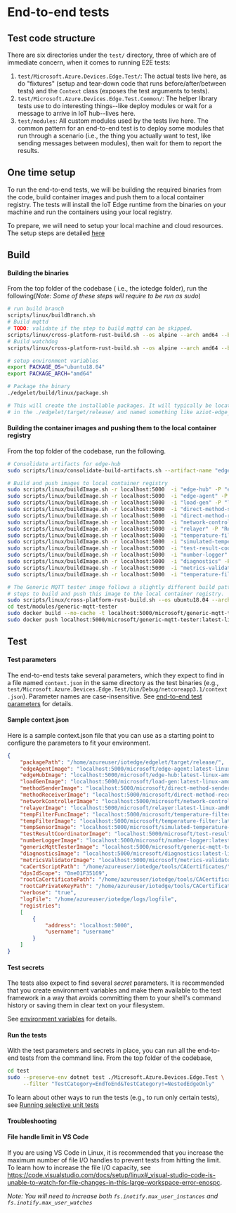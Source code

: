 # End-to-end tests

## Test code structure

There are six directories under the `test/` directory, three of which are of immediate concern, when it comes to running E2E tests:

1. `test/Microsoft.Azure.Devices.Edge.Test/`: The actual tests live here, as do "fixtures" (setup and tear-down code that runs before/after/between tests) and the `Context` class (exposes the test arguments to tests).
2. `test/Microsoft.Azure.Devices.Edge.Test.Common/`: The helper library tests use to do interesting things--like deploy modules or wait for a message to arrive in IoT hub--lives here.
3. `test/modules`: All custom modules used by the tests live here. The common pattern for an end-to-end test is to deploy some modules that run through a scenario (i.e., the thing you actually want to test, like sending messages between modules), then wait for them to report the results.

## One time setup
To run the end-to-end tests, we will be building the required binaries from the code, build container images and push them to a local container registry. The tests will install the IoT Edge runtime from the binaries on your machine and run the containers using your local registry. 

To prepare, we will need to setup your local machine and cloud resources. The setup steps are detailed [here](./doc/one-time-setup.md)

## Build
#### Building the binaries
From the top folder of the codebase ( i.e., the iotedge folder), run the following(*Note: Some of these steps will require to be run as sudo*)
~~~ sh
# run build branch
scripts/linux/buildBranch.sh
# Build mqttd
# TODO: validate if the step to build mqttd can be skipped.
scripts/linux/cross-platform-rust-build.sh --os alpine --arch amd64 --build-path mqtt/mqttd
# Build watchdog
scripts/linux/cross-platform-rust-build.sh --os alpine --arch amd64 --build-path edge-hub/watchdog

# setup environment variables
export PACKAGE_OS="ubuntu18.04"
export PACKAGE_ARCH="amd64"

# Package the binary
./edgelet/build/linux/package.sh

# This will create the installable packages. It will typically be located
# in the ./edgelet/target/release/ and named something like aziot-edge_1.2.3-1_amd64.deb
~~~

#### Building the container images and pushing them to the local container registry
From the top folder of the codebase, run the following. 
~~~ sh
# Consolidate artifacts for edge-hub
sudo scripts/linux/consolidate-build-artifacts.sh --artifact-name "edge-hub"

# Build and push images to local container registry
sudo scripts/linux/buildImage.sh -r localhost:5000  -i "edge-hub" -P "edge-hub"  -v "latest" --bin-dir target
sudo scripts/linux/buildImage.sh -r localhost:5000  -i "edge-agent" -P "Microsoft.Azure.Devices.Edge.Agent.Service"  -v "latest" --bin-dir target
sudo scripts/linux/buildImage.sh -r localhost:5000  -i "load-gen" -P "load-gen"  -v "latest" --bin-dir target
sudo scripts/linux/buildImage.sh -r localhost:5000  -i "direct-method-sender" -P "DirectMethodSender"  -v "latest" --bin-dir target
sudo scripts/linux/buildImage.sh -r localhost:5000  -i "direct-method-receiver" -P "DirectMethodReceiver"  -v "latest" --bin-dir target
sudo scripts/linux/buildImage.sh -r localhost:5000  -i "network-controller" -P "NetworkController"  -v "latest" --bin-dir target
sudo scripts/linux/buildImage.sh -r localhost:5000  -i "relayer" -P "Relayer"  -v "latest" --bin-dir target
sudo scripts/linux/buildImage.sh -r localhost:5000  -i "temperature-filter" -P "TemperatureFilter"  -v "latest" --bin-dir target
sudo scripts/linux/buildImage.sh -r localhost:5000  -i "simulated-temperature-sensor" -P "SimulatedTemperatureSensor"  -v "latest" --bin-dir target
sudo scripts/linux/buildImage.sh -r localhost:5000  -i "test-result-coordinator" -P "TestResultCoordinator"  -v "latest" --bin-dir target
sudo scripts/linux/buildImage.sh -r localhost:5000  -i "number-logger" -P "NumberLogger"  -v "latest" --bin-dir target
sudo scripts/linux/buildImage.sh -r localhost:5000  -i "diagnostics" -P "IotedgeDiagnosticsDotnet"  -v "latest" --bin-dir target
sudo scripts/linux/buildImage.sh -r localhost:5000  -i "metrics-validator" -P "MetricsValidator"  -v "latest" --bin-dir target
sudo scripts/linux/buildImage.sh -r localhost:5000  -i "temperature-filter-function" -P "EdgeHubTriggerCSharp"  -v "latest" --bin-dir target

# The Generic MQTT tester image follows a slightly different build pattern. Use the following
# steps to build and push this image to the local container registry.
sudo scripts/linux/cross-platform-rust-build.sh --os ubuntu18.04 --arch amd64 --build-path test/modules/generic-mqtt-tester/
cd test/modules/generic-mqtt-tester
sudo docker build --no-cache -t localhost:5000/microsoft/generic-mqtt-tester:latest-linux-amd64 --file docker/linux/amd64/Dockerfile --build-arg EXE_DIR=. target
sudo docker push localhost:5000/microsoft/generic-mqtt-tester:latest-linux-amd64
~~~

## Test

#### Test parameters

The end-to-end tests take several parameters, which they expect to find in a file named `context.json` in the same directory as the test binaries (e.g., `test/Microsoft.Azure.Devices.Edge.Test/bin/Debug/netcoreapp3.1/context.json`). Parameter names are case-insensitive. See [end-to-end test parameters](./doc/end-to-end-test-config.md) for details. 

#### Sample context.json
Here is a sample context.json file that you can use as a starting point to configure the parameters to fit your environment.
~~~ json
{
    "packagePath": "/home/azureuser/iotedge/edgelet/target/release/",
    "edgeAgentImage": "localhost:5000/microsoft/edge-agent:latest-linux-amd64",
    "edgeHubImage": "localhost:5000/microsoft/edge-hub:latest-linux-amd64",
    "loadGenImage": "localhost:5000/microsoft/load-gen:latest-linux-amd64",
    "methodSenderImage": "localhost:5000/microsoft/direct-method-sender:latest-linux-amd64",
    "methodReceiverImage": "localhost:5000/microsoft/direct-method-receiver:latest-linux-amd64",
    "networkControllerImage": "localhost:5000/microsoft/network-controller:latest-linux-amd64",
    "relayerImage": "localhost:5000/microsoft/relayer:latest-linux-amd64",
    "tempFilterFuncImage": "localhost:5000/microsoft/temperature-filter-function:latest-linux-amd64",
    "tempFilterImage": "localhost:5000/microsoft/temperature-filter:latest-linux-amd64",
    "tempSensorImage": "localhost:5000/microsoft/simulated-temperature-sensor:latest-linux-amd64",
    "testResultCoordinatorImage": "localhost:5000/microsoft/test-result-coordinator:latest-linux-amd64",
    "numberLoggerImage": "localhost:5000/microsoft/number-logger:latest-linux-amd64",
    "genericMqttTesterImage": "localhost:5000/microsoft/generic-mqtt-tester:latest-linux-amd64",
    "diagnosticsImage": "localhost:5000/microsoft/diagnostics:latest-linux-amd64",
    "metricsValidatorImage": "localhost:5000/microsoft/metrics-validator:latest-linux-amd64",
    "caCertScriptPath": "/home/azureuser/iotedge/tools/CACertificates/",
    "dpsIdScope": "0ne01F35169",
    "rootCaCertificatePath": "/home/azureuser/iotedge/tools/CACertificates/certs/certs/azure-iot-test-only.root.ca.cert.pem",
    "rootCaPrivateKeyPath": "/home/azureuser/iotedge/tools/CACertificates/certs/private/azure-iot-test-only.root.ca.key.pem",
    "verbose": "true",
    "logFile": "/home/azureuser/iotedge/logs/logfile",
    "registries":
    [
        {
            "address": "localhost:5000",
            "username": "username"
        }
    ]
}
~~~

#### Test secrets

The tests also expect to find several _secret_ parameters. It is recommended that you create environment variables and make them available to the test framework in a way that avoids committing them to your shell's command history or saving them in clear text on your filesystem.

See [environment variables](./doc/end-to-end-test-config.md#environment-variables) for details.

#### Run the tests

With the test parameters and secrets in place, you can run all the end-to-end tests from the command line. From the top folder of the codebase,

```bash
cd test
sudo --preserve-env dotnet test ./Microsoft.Azure.Devices.Edge.Test \
     --filter "TestCategory=EndToEnd&TestCategory!=NestedEdgeOnly"
```

To learn about other ways to run the tests (e.g., to run only certain tests), see 
[Running selective unit tests](https://docs.microsoft.com/en-us/dotnet/core/testing/selective-unit-tests#nunit)

#### Troubleshooting

#### File handle limit in VS Code

If you are using VS Code in Linux, it is recommended that you increase the maximum number of file I/O handles to prevent tests from hitting the limit. To learn how to increase the file I/O capacity, see
https://code.visualstudio.com/docs/setup/linux#_visual-studio-code-is-unable-to-watch-for-file-changes-in-this-large-workspace-error-enospc.

_Note: You will need to increase both `fs.inotify.max_user_instances` and `fs.inotify.max_user_watches`_
